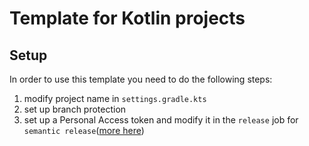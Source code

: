 # Template for Kotlin projects
## Setup

In order to use this template you need to do the following steps:
1. modify project name in `settings.gradle.kts`
2. set up branch protection
3. set up a Personal Access token and modify it in the `release` job for `semantic release`([more here](https://semantic-release.gitbook.io/semantic-release/recipes/ci-configurations/github-actions#pushing-package.json-changes-to-a-master-branch))